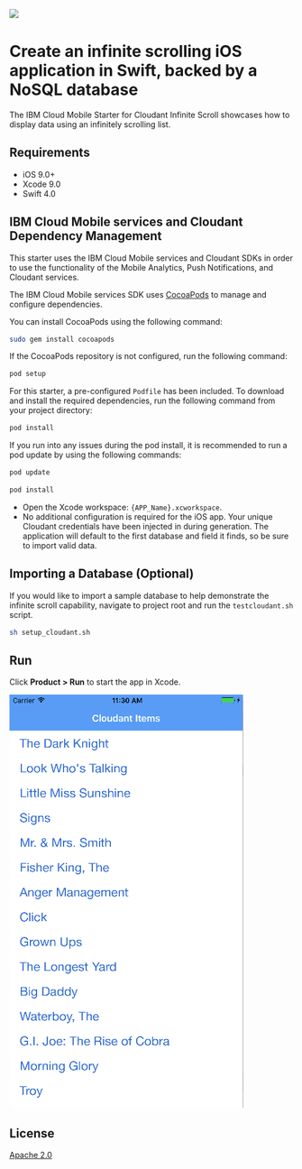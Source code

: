 [![](https://img.shields.io/badge/ibmcloud-powered-blue.svg)](https://bluemix.net)

# Create an infinite scrolling iOS application in Swift, backed by a NoSQL database

The IBM Cloud Mobile Starter for Cloudant Infinite Scroll showcases how to display data using an infinitely scrolling list.

## Requirements

* iOS 9.0+
* Xcode 9.0
* Swift 4.0

## IBM Cloud Mobile services and Cloudant Dependency Management

This starter uses the IBM Cloud Mobile services and Cloudant SDKs in order to use the functionality of the Mobile Analytics, Push Notifications, and Cloudant services.

The IBM Cloud Mobile services SDK uses [CocoaPods](https://cocoapods.org/) to manage and configure dependencies.

You can install CocoaPods using the following command:

```bash
sudo gem install cocoapods
```

If the CocoaPods repository is not configured, run the following command:

```bash
pod setup
```

For this starter, a pre-configured `Podfile` has been included. To download and install the required dependencies, run the following command from your project directory:

```bash
pod install
```

If you run into any issues during the pod install, it is recommended to run a pod update by using the following commands:

```bash
pod update
```

```bash
pod install
```

* Open the Xcode workspace: `{APP_Name}.xcworkspace`.
* No additional configuration is required for the iOS app. Your unique Cloudant credentials have been injected in during generation. The application will default to the first database and field it finds, so be sure to import valid data.

## Importing a Database (Optional)

If you would like to import a sample database to help demonstrate the infinite scroll capability, navigate to project root and run the `testcloudant.sh` script.

```bash
sh setup_cloudant.sh
```

## Run

Click **Product > Run** to start the app in Xcode.

![Cloudant App Screenshot](README_Images/cloudant.png)

## License

[Apache 2.0](LICENSE)
